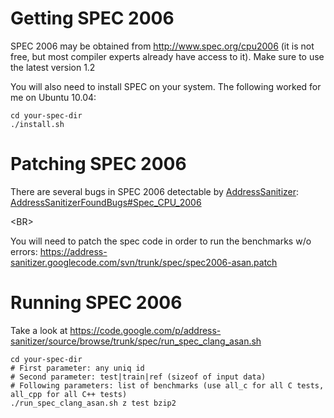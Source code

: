 # Getting SPEC 2006

SPEC 2006 may be obtained from http://www.spec.org/cpu2006
(it is not free, but most compiler experts already have access to it).
Make sure to use the latest version 1.2

You will also need to install SPEC on your system. The following worked for me on Ubuntu 10.04:
```
cd your-spec-dir
./install.sh
```


# Patching SPEC 2006

There are several bugs in SPEC 2006 detectable by [AddressSanitizer](AddressSanitizer):
[AddressSanitizerFoundBugs#Spec\_CPU\_2006](AddressSanitizerFoundBugs#Spec_CPU_2006) 

&lt;BR&gt;


You will need to patch the spec code in order to run the benchmarks w/o errors: https://address-sanitizer.googlecode.com/svn/trunk/spec/spec2006-asan.patch

# Running SPEC 2006
Take a look at https://code.google.com/p/address-sanitizer/source/browse/trunk/spec/run_spec_clang_asan.sh



```
cd your-spec-dir
# First parameter: any uniq id
# Second parameter: test|train|ref (sizeof of input data)
# Following parameters: list of benchmarks (use all_c for all C tests, all_cpp for all C++ tests)
./run_spec_clang_asan.sh z test bzip2
```